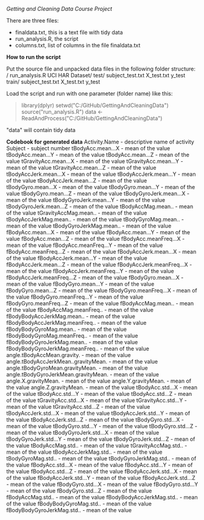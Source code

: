 *Getting and Cleaning Data Course Project*

There are three files:
- finaldata.txt, this is a text file with tidy data
- run_analysis.R, the script
- columns.txt, list of columns in the file finaldata.txt

**How to run the script**

Put the source file and unpacked data files in the following folder structure:
/
  run_analysis.R
  UCI HAR Dataset/
      test/
        subject_test.txt
        X_test.txt
        y_test
      train/
        subject_test.txt
        X_test.txt
        y_test

Load the script and run with one parameter (folder name) like this:

> library(dplyr)
> setwd("C:/GitHub/GettingAndCleaningData")
> source("run_analysis.R")
> data <- ReadAndProcess("C:/GitHub/GettingAndCleaningData")

"data" will contain tidy data

**Codebook for generated data**
Activity.Name - descriptive name of activity
Subject - subject number
tBodyAcc.mean...X - mean of the value
tBodyAcc.mean...Y - mean of the value
tBodyAcc.mean...Z - mean of the value
tGravityAcc.mean...X - mean of the value
tGravityAcc.mean...Y - mean of the value
tGravityAcc.mean...Z - mean of the value
tBodyAccJerk.mean...X - mean of the value
tBodyAccJerk.mean...Y - mean of the value
tBodyAccJerk.mean...Z - mean of the value
tBodyGyro.mean...X - mean of the value
tBodyGyro.mean...Y - mean of the value
tBodyGyro.mean...Z - mean of the value
tBodyGyroJerk.mean...X - mean of the value
tBodyGyroJerk.mean...Y - mean of the value
tBodyGyroJerk.mean...Z - mean of the value
tBodyAccMag.mean.. - mean of the value
tGravityAccMag.mean.. - mean of the value
tBodyAccJerkMag.mean.. - mean of the value
tBodyGyroMag.mean.. - mean of the value
tBodyGyroJerkMag.mean.. - mean of the value
fBodyAcc.mean...X - mean of the value
fBodyAcc.mean...Y - mean of the value
fBodyAcc.mean...Z - mean of the value
fBodyAcc.meanFreq...X - mean of the value
fBodyAcc.meanFreq...Y - mean of the value
fBodyAcc.meanFreq...Z - mean of the value
fBodyAccJerk.mean...X - mean of the value
fBodyAccJerk.mean...Y - mean of the value
fBodyAccJerk.mean...Z - mean of the value
fBodyAccJerk.meanFreq...X - mean of the value
fBodyAccJerk.meanFreq...Y - mean of the value
fBodyAccJerk.meanFreq...Z - mean of the value
fBodyGyro.mean...X - mean of the value
fBodyGyro.mean...Y - mean of the value
fBodyGyro.mean...Z - mean of the value
fBodyGyro.meanFreq...X - mean of the value
fBodyGyro.meanFreq...Y - mean of the value
fBodyGyro.meanFreq...Z - mean of the value
fBodyAccMag.mean.. - mean of the value
fBodyAccMag.meanFreq.. - mean of the value
fBodyBodyAccJerkMag.mean.. - mean of the value
fBodyBodyAccJerkMag.meanFreq.. - mean of the value
fBodyBodyGyroMag.mean.. - mean of the value
fBodyBodyGyroMag.meanFreq.. - mean of the value
fBodyBodyGyroJerkMag.mean.. - mean of the value
fBodyBodyGyroJerkMag.meanFreq.. - mean of the value
angle.tBodyAccMean.gravity. - mean of the value
angle.tBodyAccJerkMean..gravityMean. - mean of the value
angle.tBodyGyroMean.gravityMean. - mean of the value
angle.tBodyGyroJerkMean.gravityMean. - mean of the value
angle.X.gravityMean. - mean of the value
angle.Y.gravityMean. - mean of the value
angle.Z.gravityMean. - mean of the value
tBodyAcc.std...X - mean of the value
tBodyAcc.std...Y - mean of the value
tBodyAcc.std...Z - mean of the value
tGravityAcc.std...X - mean of the value
tGravityAcc.std...Y - mean of the value
tGravityAcc.std...Z - mean of the value
tBodyAccJerk.std...X - mean of the value
tBodyAccJerk.std...Y - mean of the value
tBodyAccJerk.std...Z - mean of the value
tBodyGyro.std...X - mean of the value
tBodyGyro.std...Y - mean of the value
tBodyGyro.std...Z - mean of the value
tBodyGyroJerk.std...X - mean of the value
tBodyGyroJerk.std...Y - mean of the value
tBodyGyroJerk.std...Z - mean of the value
tBodyAccMag.std.. - mean of the value
tGravityAccMag.std.. - mean of the value
tBodyAccJerkMag.std.. - mean of the value
tBodyGyroMag.std.. - mean of the value
tBodyGyroJerkMag.std.. - mean of the value
fBodyAcc.std...X - mean of the value
fBodyAcc.std...Y - mean of the value
fBodyAcc.std...Z - mean of the value
fBodyAccJerk.std...X - mean of the value
fBodyAccJerk.std...Y - mean of the value
fBodyAccJerk.std...Z - mean of the value
fBodyGyro.std...X - mean of the value
fBodyGyro.std...Y - mean of the value
fBodyGyro.std...Z - mean of the value
fBodyAccMag.std.. - mean of the value
fBodyBodyAccJerkMag.std.. - mean of the value
fBodyBodyGyroMag.std.. - mean of the value
fBodyBodyGyroJerkMag.std.. - mean of the value
